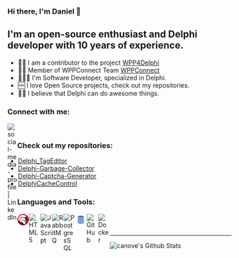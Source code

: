 ### Hi there, I'm Daniel 👋

## I'm an open-source enthusiast and Delphi developer with 10 years of experience.

- 👨‍💻 I am a contributor to the project <a href="https://github.com/wppconnect-team/WPP4Delphi" target="_blank">WPP4Delphi</a>
- 👊🏻 Member of WPPConnect Team <a href="https://github.com/wppconnect-team" target="_blank">WPPConnect</a>
- 🙋🏻‍♂️ I'm Software Developer, specialized in Delphi.
- 🆓 I love Open Source projects, check out my repositories.
- 🙏🏼 I believe that Delphi can do awesome things.

### Connect with me:

[<img align="left" alt="social-media-profile | LinkedIn" width="22px" src="https://content.linkedin.com/content/dam/me/business/en-us/amp/brand-site/v2/bg/LI-Bug.svg.original.svg" />][linkedin]

<br>

### Check out my repositories: 

<ul>
    <li><a href="https://github.com/daviladanielc/Delphi_TagEditor">Delphi_TagEditor</a></li>
    <li><a href="https://github.com/daviladanielc/Delphi-Garbage-Collector">Delphi-Garbage-Collector</a></li>
    <li><a href="https://github.com/daviladanielc/Delphi-Captcha-Generator">Delphi-Captcha-Generator</a></li>
    <li><a href="https://github.com/daviladanielc/DelphiCacheControl">DelphiCacheControl</a></li>
</ul>


### Languages and Tools:

<img align="left" alt="Embarcadero Delphi" width="26px" src="https://github.com/daviladanielc/Delphi-Captcha-Generator/raw/main/img/Delphi.png" />
<img align="left" alt="HTML5" width="26px" src="https://upload.wikimedia.org/wikipedia/commons/6/61/HTML5_logo_and_wordmark.svg" />
<img align="left" alt="JavaScript" width="26px" src="https://upload.wikimedia.org/wikipedia/commons/9/99/Unofficial_JavaScript_logo_2.svg" />
<img align="left" alt="RabbitMQ" width="26px" src="https://avatars.githubusercontent.com/u/96669?s=200&v=4"/>
<img align="left" alt="PostgresSQL" width="26px" src="https://www.postgresql.org/media/img/about/press/elephant.png" />
<img align="left" alt="SQL" width="26px" src="https://raw.githubusercontent.com/github/explore/80688e429a7d4ef2fca1e82350fe8e3517d3494d/topics/sql/sql.png" />
<img align="left" alt="GitHub" width="26px" src="https://github.githubassets.com/assets/GitHub-Mark-ea2971cee799.png" />
<img align="left" alt="Docker" width="26px" src="https://www.docker.com/wp-content/uploads/2022/01/docker-logo-green_0.png.webp" />

<br />
<br />

---

<img align="left" alt="canove's Github Stats" src="https://github-readme-stats.vercel.app/api?username=daviladanielc&show_icons=true&hide_border=true" />

[linkedin]: https://br.linkedin.com/in/daniel-c-7350bb71
